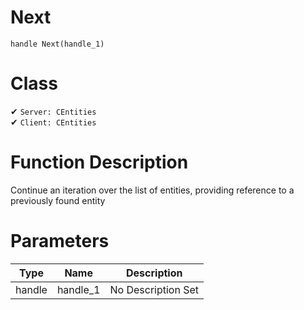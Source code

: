 # Next
```
handle Next(handle_1)
```
# Class
✔ `Server: CEntities`  
✔ `Client: CEntities`  

# Function Description
Continue an iteration over the list of entities, providing reference to a previously found entity
# Parameters
Type|Name|Description
--|--|--
handle|handle_1|No Description Set
